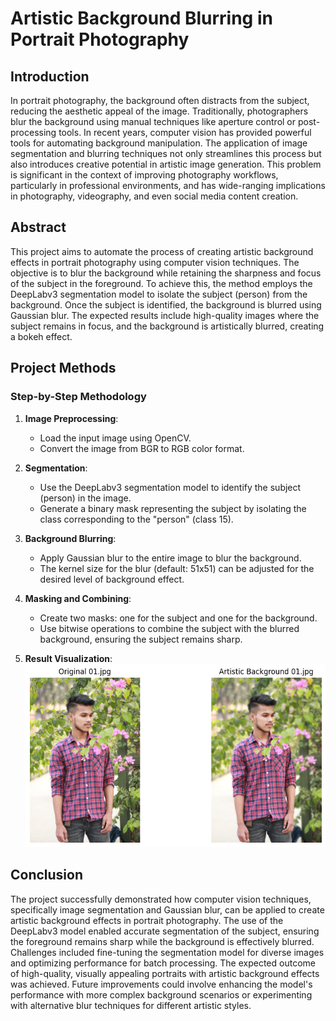 # Artistic Background Blurring in Portrait Photography

## Introduction
In portrait photography, the background often distracts from the subject, reducing the aesthetic appeal of the image. Traditionally, photographers blur the background using manual techniques like aperture control or post-processing tools. In recent years, computer vision has provided powerful tools for automating background manipulation. The application of image segmentation and blurring techniques not only streamlines this process but also introduces creative potential in artistic image generation. This problem is significant in the context of improving photography workflows, particularly in professional environments, and has wide-ranging implications in photography, videography, and even social media content creation.

## Abstract
This project aims to automate the process of creating artistic background effects in portrait photography using computer vision techniques. The objective is to blur the background while retaining the sharpness and focus of the subject in the foreground. To achieve this, the method employs the DeepLabv3 segmentation model to isolate the subject (person) from the background. Once the subject is identified, the background is blurred using Gaussian blur. The expected results include high-quality images where the subject remains in focus, and the background is artistically blurred, creating a bokeh effect.

## Project Methods

### Step-by-Step Methodology

1. **Image Preprocessing**:
   - Load the input image using OpenCV.
   - Convert the image from BGR to RGB color format.
  
2. **Segmentation**:
   - Use the DeepLabv3 segmentation model to identify the subject (person) in the image.
   - Generate a binary mask representing the subject by isolating the class corresponding to the "person" (class 15).

3. **Background Blurring**:
   - Apply Gaussian blur to the entire image to blur the background.
   - The kernel size for the blur (default: 51x51) can be adjusted for the desired level of background effect.

4. **Masking and Combining**:
   - Create two masks: one for the subject and one for the background.
   - Use bitwise operations to combine the subject with the blurred background, ensuring the subject remains sharp.

5. **Result Visualization**:
![Artistic Portrait](Output/1.png)

## Conclusion
The project successfully demonstrated how computer vision techniques, specifically image segmentation and Gaussian blur, can be applied to create artistic background effects in portrait photography. The use of the DeepLabv3 model enabled accurate segmentation of the subject, ensuring the foreground remains sharp while the background is effectively blurred. Challenges included fine-tuning the segmentation model for diverse images and optimizing performance for batch processing. The expected outcome of high-quality, visually appealing portraits with artistic background effects was achieved. Future improvements could involve enhancing the model's performance with more complex background scenarios or experimenting with alternative blur techniques for different artistic styles.
